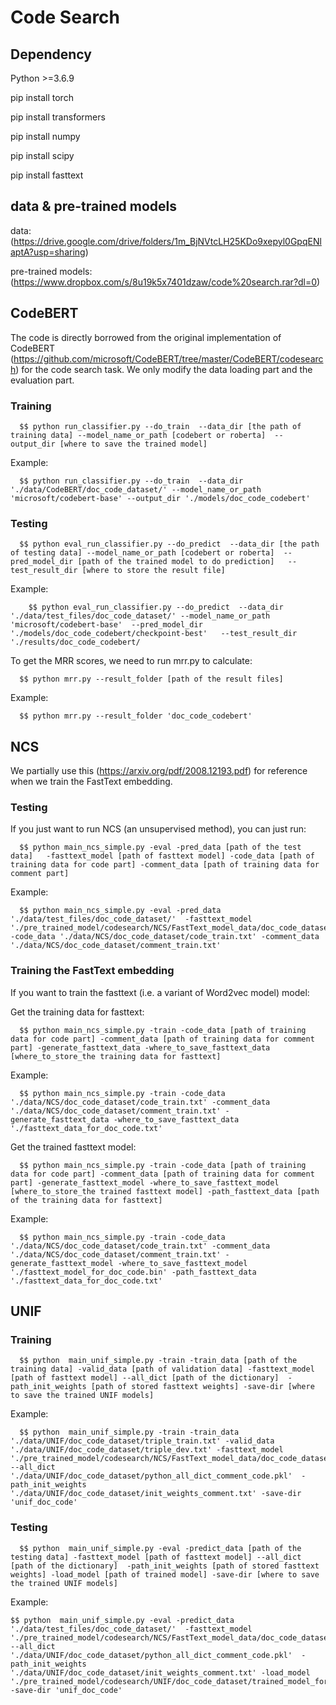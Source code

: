 # Code Search

## Dependency

Python >=3.6.9

pip install torch

pip install transformers

pip install numpy

pip install scipy

pip install fasttext

## data & pre-trained models

data: (https://drive.google.com/drive/folders/1m_BjNVtcLH25KDo9xepyl0GpqENlaptA?usp=sharing)

pre-trained models: (https://www.dropbox.com/s/8u19k5x7401dzaw/code%20search.rar?dl=0)

## CodeBERT
The code is directly borrowed from the original implementation of CodeBERT (https://github.com/microsoft/CodeBERT/tree/master/CodeBERT/codesearch) for the code search task.
We only modify the data loading part and the evaluation part.

### Training
      $$ python run_classifier.py --do_train  --data_dir [the path of training data] --model_name_or_path [codebert or roberta]  --output_dir [where to save the trained model] 
 
 Example:
 
      $$ python run_classifier.py --do_train  --data_dir './data/CodeBERT/doc_code_dataset/' --model_name_or_path 'microsoft/codebert-base' --output_dir './models/doc_code_codebert'

### Testing
      $$ python eval_run_classifier.py --do_predict  --data_dir [the path of testing data] --model_name_or_path [codebert or roberta]  --pred_model_dir [path of the trained model to do prediction]   --test_result_dir [where to store the result file]

Example: 

        $$ python eval_run_classifier.py --do_predict  --data_dir  './data/test_files/doc_code_dataset/' --model_name_or_path 'microsoft/codebert-base'  --pred_model_dir './models/doc_code_codebert/checkpoint-best'   --test_result_dir './results/doc_code_codebert/

To get the MRR scores, we need to run mrr.py to calculate:
          
      $$ python mrr.py --result_folder [path of the result files]
  Example:
  
      $$ python mrr.py --result_folder 'doc_code_codebert'     

## NCS
We partially use this (https://arxiv.org/pdf/2008.12193.pdf) for reference when we train the FastText embedding.
### Testing
If you just want to run NCS (an unsupervised method), you can just run:
 
      $$ python main_ncs_simple.py -eval -pred_data [path of the test data]   -fasttext_model [path of fasttext model] -code_data [path of training data for code part] -comment_data [path of training data for comment part]
      
 Example:
 
      $$ python main_ncs_simple.py -eval -pred_data  './data/test_files/doc_code_dataset/'  -fasttext_model './pre_trained_model/codesearch/NCS/FastText_model_data/doc_code_dataset/train_comment_code_train_no_process.bin'  -code_data './data/NCS/doc_code_dataset/code_train.txt' -comment_data './data/NCS/doc_code_dataset/comment_train.txt'
      
### Training the FastText embedding
If you want to train the fasttext (i.e. a variant of Word2vec model) model:

Get the training data for fasttext:

      $$ python main_ncs_simple.py -train -code_data [path of training data for code part] -comment_data [path of training data for comment part] -generate_fasttext_data -where_to_save_fasttext_data [where_to_store_the training data for fasttext]

Example:

      $$ python main_ncs_simple.py -train -code_data './data/NCS/doc_code_dataset/code_train.txt' -comment_data './data/NCS/doc_code_dataset/comment_train.txt' -generate_fasttext_data -where_to_save_fasttext_data './fasttext_data_for_doc_code.txt'

Get the trained fasttext model:


      $$ python main_ncs_simple.py -train -code_data [path of training data for code part] -comment_data [path of training data for comment part] -generate_fasttext_model -where_to_save_fasttext_model [where_to_store_the trained fasttext model] -path_fasttext_data [path of the training data for fasttext] 
      
  Example:
      

      $$ python main_ncs_simple.py -train -code_data './data/NCS/doc_code_dataset/code_train.txt' -comment_data './data/NCS/doc_code_dataset/comment_train.txt' -generate_fasttext_model -where_to_save_fasttext_model './fasttext_model_for_doc_code.bin' -path_fasttext_data './fasttext_data_for_doc_code.txt'
      
## UNIF

### Training

      $$ python  main_unif_simple.py -train -train_data [path of the training data] -valid_data [path of validation data] -fasttext_model [path of fasttext model] --all_dict [path of the dictionary]  -path_init_weights [path of stored fasttext weights] -save-dir [where to save the trained UNIF models]

Example:

      $$ python  main_unif_simple.py -train -train_data './data/UNIF/doc_code_dataset/triple_train.txt' -valid_data './data/UNIF/doc_code_dataset/triple_dev.txt' -fasttext_model './pre_trained_model/codesearch/NCS/FastText_model_data/doc_code_dataset/train_comment_code_train_no_process.bin' --all_dict './data/UNIF/doc_code_dataset/python_all_dict_comment_code.pkl'  -path_init_weights './data/UNIF/doc_code_dataset/init_weights_comment.txt' -save-dir 'unif_doc_code'
      
### Testing

      $$ python  main_unif_simple.py -eval -predict_data [path of the testing data] -fasttext_model [path of fasttext model] --all_dict [path of the dictionary]  -path_init_weights [path of stored fasttext weights] -load_model [path of trained model] -save-dir [where to save the trained UNIF models]
      
   Example:
   
    $$ python  main_unif_simple.py -eval -predict_data './data/test_files/doc_code_dataset/'  -fasttext_model './pre_trained_model/codesearch/NCS/FastText_model_data/doc_code_dataset/train_comment_code_train_no_process.bin'  --all_dict './data/UNIF/doc_code_dataset/python_all_dict_comment_code.pkl'  -path_init_weights './data/UNIF/doc_code_dataset/init_weights_comment.txt' -load_model './pre_trained_model/codesearch/UNIF/doc_code_dataset/trained_model_for_doc_code.pt' -save-dir 'unif_doc_code'
   
